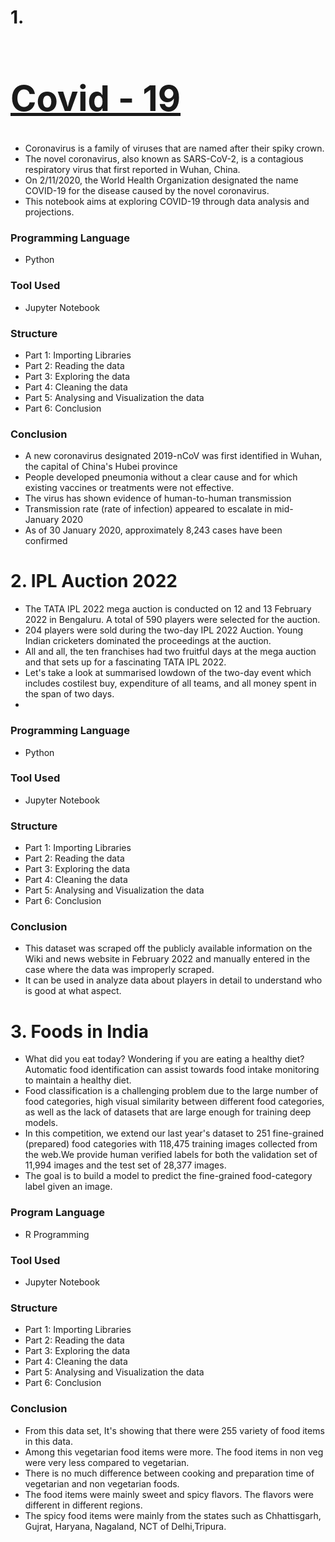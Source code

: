 # 1. <a href="https://github.com/boddeti21/Edubrige-Data-Analytics/blob/main/Projects/Exploratory%20Data%20Analysis%20in%20Python/COVID%20-%2019%20.ipynb"><h1> Covid - 19</h1></a>
- Coronavirus is a family of viruses that are named after their spiky crown. 
- The novel coronavirus, also known as SARS-CoV-2, is a contagious respiratory virus that first reported in Wuhan, China. 
- On 2/11/2020, the World Health Organization designated the name COVID-19 for the disease caused by the novel coronavirus. 
- This notebook aims at exploring COVID-19 through data analysis and projections.

### Programming Language
- Python

### Tool Used
- Jupyter Notebook

### Structure
- Part 1: Importing Libraries
- Part 2: Reading the data
- Part 3: Exploring the data
- Part 4: Cleaning the data
- Part 5: Analysing and Visualization the data
- Part 6: Conclusion

### Conclusion
- A new coronavirus designated 2019-nCoV was first identified in Wuhan, the capital of China's Hubei province
- People developed pneumonia without a clear cause and for which existing vaccines or treatments were not effective.
- The virus has shown evidence of human-to-human transmission
- Transmission rate (rate of infection) appeared to escalate in mid-January 2020
- As of 30 January 2020, approximately 8,243 cases have been confirmed

# 2. IPL Auction 2022
- The TATA IPL 2022 mega auction is conducted on 12 and 13 February 2022 in Bengaluru. A total of 590 players were selected for the auction. 
- 204 players were sold during the two-day IPL 2022 Auction. Young Indian cricketers dominated the proceedings at the auction. 
- All and all, the ten franchises had two fruitful days at the mega auction and that sets up for a fascinating TATA IPL 2022. 
- Let's take a look at summarised lowdown of the two-day event which includes costilest buy, expenditure of all teams, and all money spent in the span of two days.
- 
### Programming Language
- Python

### Tool Used
- Jupyter Notebook

### Structure
- Part 1: Importing Libraries
- Part 2: Reading the data
- Part 3: Exploring the data
- Part 4: Cleaning the data
- Part 5: Analysing and Visualization the data
- Part 6: Conclusion

### Conclusion
- This dataset was scraped off the publicly available information on the Wiki and news website in February 2022 and manually entered in the case where the data was improperly scraped. 
- It can be used in analyze data about players in detail to understand who is good at what aspect.

# 3. Foods in India
- What did you eat today? Wondering if you are eating a healthy diet? Automatic food identification can assist towards food intake monitoring to maintain a healthy diet.
- Food classification is a challenging problem due to the large number of food categories, high visual similarity between different food categories, as well as the lack of datasets that are large enough for training deep models.
- In this competition, we extend our last year's dataset to 251 fine-grained (prepared) food categories with 118,475 training images collected from the web.We provide human verified labels for both the validation set of 11,994 images and the test set of 28,377 images.
- The goal is to build a model to predict the fine-grained food-category label given an image.

### Program Language
- R Programming

### Tool Used
- Jupyter Notebook

### Structure
- Part 1: Importing Libraries
- Part 2: Reading the data
- Part 3: Exploring the data
- Part 4: Cleaning the data
- Part 5: Analysing and Visualization the data
- Part 6: Conclusion

### Conclusion
- From this data set, It's showing that there were 255 variety of food items in this data.
- Among this vegetarian food items were more. The food items in non veg were very less compared to vegetarian.
- There is no much difference between cooking and preparation time of vegetarian and non vegetarian foods.
- The food items were mainly sweet and spicy flavors. The flavors were different in different regions.
- The spicy food items were mainly from the states such as Chhattisgarh, Gujrat, Haryana, Nagaland, NCT of Delhi,Tripura.
